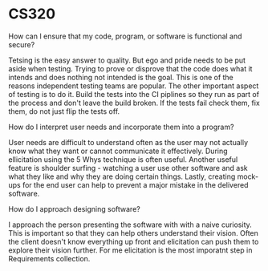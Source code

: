 # CS320

How can I ensure that my code, program, or software is functional and secure?

Tetsing is the easy answer to quality. But ego and pride needs to be put aside when testing. Trying to prove or disprove that the code does what it intends and does nothing not intended is the goal. This is one of the reasons independent testing teams are popular. The other important aspect of testing is to do it. Build the tests into the CI piplines so they run as part of the process and don't leave the build broken. If the tests fail check them, fix them, do not just flip the tests off.

How do I interpret user needs and incorporate them into a program?

User needs are difficult to understand often as the user may not actually know what they want or cannot communicate it effectively. During ellicitation using the 5 Whys technique is often useful. Another useful feature is shoulder surfing - watching a user use other software and ask what they like and why they are doing certain things. Lastly, creating mock-ups for the end user can help to prevent a major mistake in the delivered software.

How do I approach designing software?

I approach the person presenting the software with with a naive curiosity. This is important so that they can help others understand their vision. Often the client doesn't know everything up front and elicitation can push them to explore their vision further. For me elicitation is the most imporatnt step in Requirements collection.
